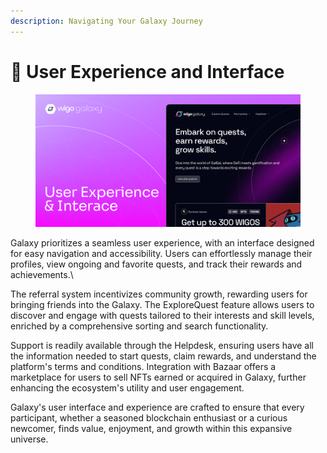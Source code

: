 ```yaml
---
description: Navigating Your Galaxy Journey
---
```


# 🎨 User Experience and Interface

<figure><img src="../.gitbook/assets/User Interface.png" alt=""><figcaption></figcaption></figure>

Galaxy prioritizes a seamless user experience, with an interface designed for easy navigation and accessibility. Users can effortlessly manage their profiles, view ongoing and favorite quests, and track their rewards and achievements.\


The referral system incentivizes community growth, rewarding users for bringing friends into the Galaxy. The ExploreQuest feature allows users to discover and engage with quests tailored to their interests and skill levels, enriched by a comprehensive sorting and search functionality.



Support is readily available through the Helpdesk, ensuring users have all the information needed to start quests, claim rewards, and understand the platform's terms and conditions. Integration with Bazaar offers a marketplace for users to sell NFTs earned or acquired in Galaxy, further enhancing the ecosystem's utility and user engagement.



Galaxy's user interface and experience are crafted to ensure that every participant, whether a seasoned blockchain enthusiast or a curious newcomer, finds value, enjoyment, and growth within this expansive universe.

